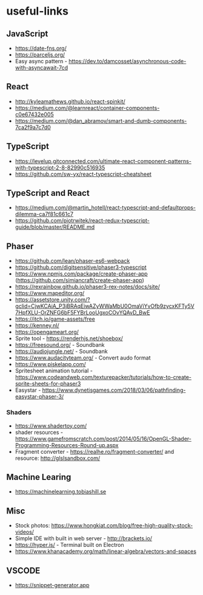 # useful-links

## JavaScript
* https://date-fns.org/
* https://parceljs.org/
* Easy async pattern - https://dev.to/damcosset/asynchronous-code-with-asyncawait-7cd

## React
* http://kyleamathews.github.io/react-spinkit/
* https://medium.com/@learnreact/container-components-c0e67432e005
* https://medium.com/@dan_abramov/smart-and-dumb-components-7ca2f9a7c7d0

## TypeScript
* https://levelup.gitconnected.com/ultimate-react-component-patterns-with-typescript-2-8-82990c516935
* https://github.com/sw-yx/react-typescript-cheatsheet

## TypeScript and React
* https://medium.com/@martin_hotell/react-typescript-and-defaultprops-dilemma-ca7f81c661c7
* https://github.com/piotrwitek/react-redux-typescript-guide/blob/master/README.md

## Phaser
* https://github.com/lean/phaser-es6-webpack
* https://github.com/digitsensitive/phaser3-typescript
* https://www.npmjs.com/package/create-phaser-app (https://github.com/simiancraft/create-phaser-app)
* https://rexrainbow.github.io/phaser3-rex-notes/docs/site/
* https://www.mapeditor.org/
* https://assetstore.unity.com/?gclid=CjwKCAiA_P3jBRAqEiwAZyWWaMbU0OmaViYvOfb9zycxKFTy5V7HpfXLU-OrZNFG6bF5FYBrLooUgxoCOvYQAvD_BwE
* https://itch.io/game-assets/free
* https://kenney.nl/
* https://opengameart.org/
* Sprite tool - https://renderhjs.net/shoebox/
* https://freesound.org/ - Soundbank
* https://audiojungle.net/ - Soundbank
* https://www.audacityteam.org/ - Convert audo format
* https://www.piskelapp.com/
* Spritesheet animation tutorial - https://www.codeandweb.com/texturepacker/tutorials/how-to-create-sprite-sheets-for-phaser3
* Easystar - https://www.dynetisgames.com/2018/03/06/pathfinding-easystar-phaser-3/

### Shaders
* https://www.shadertoy.com/
* shader resources - https://www.gamefromscratch.com/post/2014/05/16/OpenGL-Shader-Programming-Resources-Round-up.aspx
* Fragment converter - https://realhe.ro/fragment-converter/ and resource: http://glslsandbox.com/

## Machine Learing
* https://machinelearning.tobiashill.se

## Misc
* Stock photos: https://www.hongkiat.com/blog/free-high-quality-stock-videos/
* Simple IDE with built in web server - http://brackets.io/
* https://hyper.is/ - Terminal built on Electron
* https://www.khanacademy.org/math/linear-algebra/vectors-and-spaces

## VSCODE
* https://snippet-generator.app
